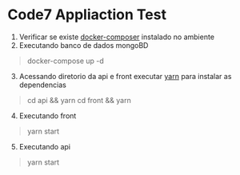 # Code7 Appliaction Test

1. Verificar se existe [docker-composer](https://docs.docker.com/compose/install/) instalado no ambiente   
2. Executando banco de dados mongoBD 
> docker-compose up -d
3. Acessando diretorio da api e front executar [yarn](https://yarnpkg.com/getting-started/install) para instalar as dependencias 
> cd api && yarn 
> cd front && yarn 
4. Executando front 
> yarn start
5. Executando api 
> yarn start
